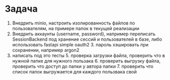 # Задача
1. Внедрить minio, настроить изолированность файлов по пользователям, на примере папок в текущей реализации
2. Внедрить аккаунты (username, password), например переписать SessionBackend под хранение  сессий и пользователей в базе, либо использовать fastapi simple oauth2
   3. пароль хэшировать при сохранении, например argon2
4. написать под это тесты
   5. проверка загрузки файла, проверить что в нужной папке для нужного пользака
   6. проверить выгрузку файла, проверить что доступ до папки у автора папки
   7. проверить что список папок выгружается для каждого пользвака свой
